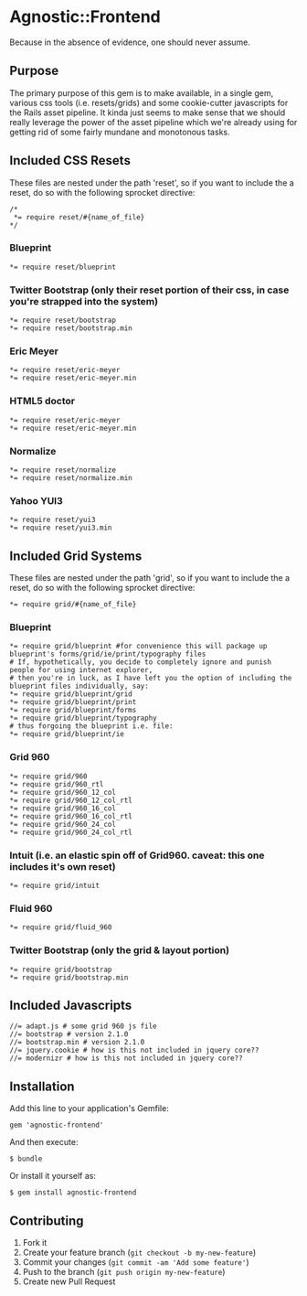 # Agnostic::Frontend

Because in the absence of evidence, one should never assume. 

## Purpose

The primary purpose of this gem is to make available, in a single gem, various css tools (i.e. resets/grids) and some cookie-cutter javascripts for the Rails asset pipeline. It kinda just seems to make sense that we should really leverage the power of the asset pipeline which we're already using for getting rid of some fairly mundane and monotonous tasks. 

## Included CSS Resets

These files are nested under the path 'reset', so if you want to include the a reset, do so with the following sprocket directive:

    /*
     *= require reset/#{name_of_file}
    */

### Blueprint

    *= require reset/blueprint

### Twitter Bootstrap (only their reset portion of their css, in case you're strapped into the system)

    *= require reset/bootstrap
    *= require reset/bootstrap.min

### Eric Meyer

    *= require reset/eric-meyer
    *= require reset/eric-meyer.min
### HTML5 doctor

    *= require reset/eric-meyer
    *= require reset/eric-meyer.min
### Normalize

    *= require reset/normalize
    *= require reset/normalize.min
### Yahoo YUI3

    *= require reset/yui3
    *= require reset/yui3.min

## Included Grid Systems

These files are nested under the path 'grid', so if you want to include the a reset, do so with the following sprocket directive:

    *= require grid/#{name_of_file}
### Blueprint

    *= require grid/blueprint #for convenience this will package up blueprint's forms/grid/ie/print/typography files
    # If, hypothetically, you decide to completely ignore and punish people for using internet explorer,
    # then you're in luck, as I have left you the option of including the blueprint files individually, say:
    *= require grid/blueprint/grid
    *= require grid/blueprint/print
    *= require grid/blueprint/forms
    *= require grid/blueprint/typography
    # thus forgoing the blueprint i.e. file:
    *= require grid/blueprint/ie
### Grid 960

    *= require grid/960
    *= require grid/960_rtl
    *= require grid/960_12_col
    *= require grid/960_12_col_rtl
    *= require grid/960_16_col
    *= require grid/960_16_col_rtl
    *= require grid/960_24_col
    *= require grid/960_24_col_rtl
### Intuit (i.e. an elastic spin off of Grid960. caveat: this one includes it's own reset)

    *= require grid/intuit
### Fluid 960

    *= require grid/fluid_960
### Twitter Bootstrap (only the grid & layout portion)

    *= require grid/bootstrap
    *= require grid/bootstrap.min

## Included Javascripts

    //= adapt.js # some grid 960 js file
    //= bootstrap # version 2.1.0
    //= bootstrap.min # version 2.1.0
    //= jquery.cookie # how is this not included in jquery core??
    //= modernizr # how is this not included in jquery core??

## Installation

Add this line to your application's Gemfile:

    gem 'agnostic-frontend'

And then execute:

    $ bundle

Or install it yourself as:

    $ gem install agnostic-frontend


## Contributing

1. Fork it
2. Create your feature branch (`git checkout -b my-new-feature`)
3. Commit your changes (`git commit -am 'Add some feature'`)
4. Push to the branch (`git push origin my-new-feature`)
5. Create new Pull Request
